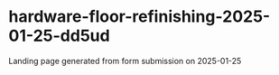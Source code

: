 # hardware-floor-refinishing-2025-01-25-dd5ud
Landing page generated from form submission on 2025-01-25
